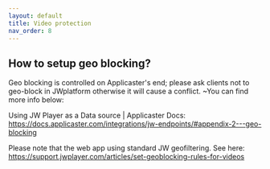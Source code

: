 ```yaml
---
layout: default
title: Video protection
nav_order: 8
---
```


## How to setup geo blocking?

Geo blocking is controlled on Applicaster's end; please ask clients not to geo-block in JWplatform otherwise it will cause a conflict. ~You can find more info below:

Using JW Player as a Data source | Applicaster Docs: https://docs.applicaster.com/integrations/jw-endpoints/#appendix-2---geo-blocking

Please note that the web app using standard JW geofiltering. See here: https://support.jwplayer.com/articles/set-geoblocking-rules-for-videos  
